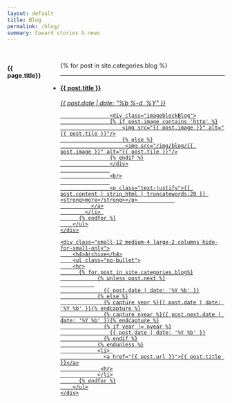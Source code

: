```yaml
---
layout: default
title: Blog
permalink: /blog/
summary: Coward stories & news
---
```

<br>
<div class="small-12 columns">
	<div class="small-12 medium-8 large-10 columns">
	 <h4>{{ page.title}}</h4>
	    <ul class="small-block-grid-1 medium-block-grid-2 large-block-grid-4">
	      {% for post in site.categories.blog %}
			<li class="recent-post">
			<hr>
		      <a href="{{ post.url | prepend: site.baseurl }}">
			      <h4>{{ post.title }}</h4>
			      	<p><i>{{ post.date | date: "%b %-d, %Y" }}</i></p>
			      	
			      	<div class="imageblockBlog">
			      	{% if post.image contains 'http' %}
		          	  	<img src="{{ post.image }}" alt="{{ post.tile }}"/>
			          	{% else %}
						 <img src="/img/blog/{{ post.image }}" alt="{{ post.tile }}"/>
			        {% endif %}
			        </div>
                    
                    <br>
                    
		      		<p class="text-justify">{{ post.content | strip_html | truncatewords:20 }} <strong>more</strong></p>	      	
		  	  </a>
		    </li> 
	      {% endfor %}
	    </ul>
	</div>

	<div class="small-12 medium-4 large-2 columns hide-for-small-only">
		<h4>Archive</h4>
		<ul class="no-bullet">
		<hr>
		  {% for post in site.categories.blog%}
			    {% unless post.next %}
               
			      {{ post.date | date: '%Y %b' }}
			    {% else %}
			      {% capture year %}{{ post.date | date: '%Y %b' }}{% endcapture %}
			      {% capture nyear %}{{ post.next.date | date: '%Y %b' }}{% endcapture %}
			      {% if year != nyear %}
			        {{ post.date | date: '%Y %b' }}
			      {% endif %}
			    {% endunless %}
                <li> 
			      <a href="{{ post.url }}">{{ post.title }}</a>
			     <hr>
			    </li>
		  {% endfor %}
		</ul>
    </div>

